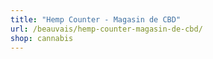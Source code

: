 ```yaml
---
title: "Hemp Counter - Magasin de CBD"
url: /beauvais/hemp-counter-magasin-de-cbd/
shop: cannabis
---
```

